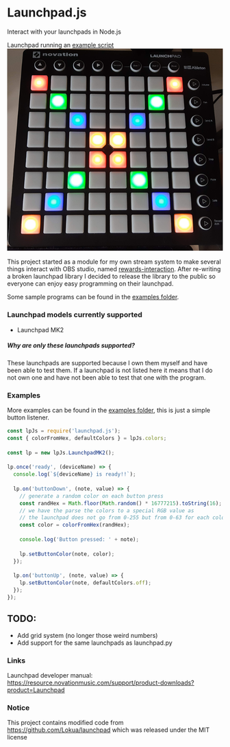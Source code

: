 # Launchpad.js

Interact with your launchpads in Node.js

Launchpad running an [example script](./examples/example.js)
![](./assets/Active_launchpad_resize.png)

This project started as a module for my own stream system to make several things interact with OBS studio, named [rewards-interaction][rewards-interaction].
After re-writing a broken launchpad library I decided to release the library to the public so everyone can enjoy easy programming on their launchpad.

Some sample programs can be found in the [examples folder](./examples).

### Launchpad models currently supported
- Launchpad MK2

##### Why are only these launchpads supported?
These launchpads are supported because I own them myself and have been able to test them.
If a launchpad is not listed here it means that I do not own one and have not been able to test that one with the program.

### Examples
More examples can be found in the [examples folder](./examples), this is just a simple button listener.
```js
const lpJs = require('launchpad.js');
const { colorFromHex, defaultColors } = lpJs.colors;

const lp = new lpJs.LaunchpadMK2();

lp.once('ready', (deviceName) => {
  console.log(`${deviceName} is ready!!`);

  lp.on('buttonDown', (note, value) => {
    // generate a random color on each button press
    const randHex = Math.floor(Math.random() * 16777215).toString(16);
    // we have the parse the colors to a special RGB value as
    // the launchpad does not go from 0-255 but from 0-63 for each color
    const color = colorFromHex(randHex);

    console.log('Button pressed: ' + note);

    lp.setButtonColor(note, color);
  });

  lp.on('buttonUp', (note, value) => {
    lp.setButtonColor(note, defaultColors.off);
  });
});
```

## TODO:
- Add grid system (no longer those weird numbers)
- Add support for the same launchpads as launchpad.py

### Links
Launchpad developer manual: https://resource.novationmusic.com/support/product-downloads?product=Launchpad

### Notice
This project contains modified code from https://github.com/Lokua/launchpad which was released under the MIT license

[rewards-interaction]: https://github.com/duncte123/rewards-interaction
